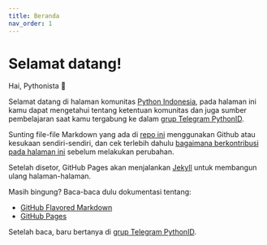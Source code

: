 ```yaml
---
title: Beranda
nav_order: 1
---
```


# Selamat datang!

Hai, Pythonista :snake:

Selamat datang di halaman komunitas [Python Indonesia](https://pythonid.github.io), pada halaman ini kamu dapat mengetahui tentang ketentuan komunitas dan juga sumber pembelajaran saat kamu tergabung ke dalam [grup Telegram PythonID](https://t.me/pythonID).

Sunting file-file Markdown yang ada di [repo ini](https://github.com/PythonID/PythonID.github.io) menggunakan Github atau kesukaan sendiri-sendiri, dan cek terlebih dahulu [bagaimana berkontribusi pada halaman ini](https://github.com/PythonID/PythonID.github.io/blob/master/CONTRIBUTING.md) sebelum melakukan perubahan.

Setelah disetor, GitHub Pages akan menjalankan [Jekyll](https://jekyllrb.com) untuk membangun ulang halaman-halaman.

Masih bingung? Baca-baca dulu dokumentasi tentang:
- [GitHub Flavored Markdown](https://guides.github.com/features/mastering-markdown/)
- [GitHub Pages](https://help.github.com/categories/github-pages-basics/)

Setelah baca, baru bertanya di [grup Telegram PythonID](https://t.me/pythonID).
